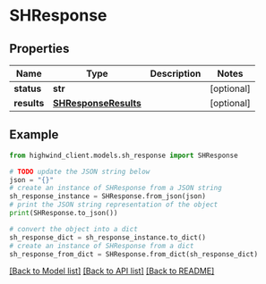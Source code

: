 # SHResponse


## Properties

Name | Type | Description | Notes
------------ | ------------- | ------------- | -------------
**status** | **str** |  | [optional] 
**results** | [**SHResponseResults**](SHResponseResults.md) |  | [optional] 

## Example

```python
from highwind_client.models.sh_response import SHResponse

# TODO update the JSON string below
json = "{}"
# create an instance of SHResponse from a JSON string
sh_response_instance = SHResponse.from_json(json)
# print the JSON string representation of the object
print(SHResponse.to_json())

# convert the object into a dict
sh_response_dict = sh_response_instance.to_dict()
# create an instance of SHResponse from a dict
sh_response_from_dict = SHResponse.from_dict(sh_response_dict)
```
[[Back to Model list]](../README.md#documentation-for-models) [[Back to API list]](../README.md#documentation-for-api-endpoints) [[Back to README]](../README.md)


